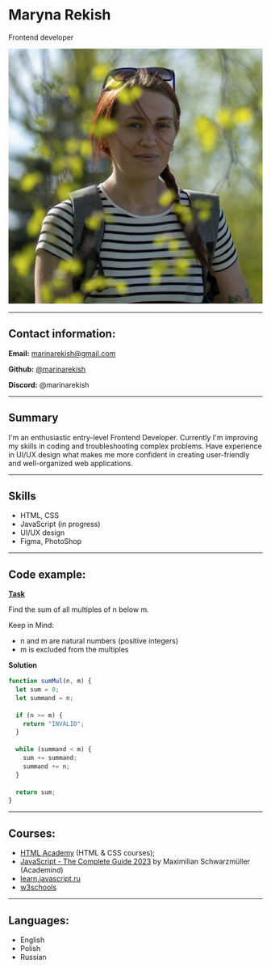 # Maryna Rekish

Frontend developer

![CV image](./CVimg.jpg "CVimg")

---

## Contact information:

**Email:** [marinarekish@gmail.com](mailto:marinarekish@gmail.com)

**Github:** [@marinarekish](https://github.com/marinarekish)

**Discord:** @marinarekish

---

## Summary

I'm an enthusiastic entry-level Frontend Developer.
Currently I'm improving my skills in coding and troubleshooting complex problems.
Have experience in UI/UX design what makes me more confident in creating user-friendly and well-organized web applications.

---

## Skills

- HTML, CSS
- JavaScript (in progress)
- UI/UX design
- Figma, PhotoShop

---

## Code example:

[**Task**](https://www.codewars.com/kata/57241e0f440cd279b5000829)

Find the sum of all multiples of n below m.

Keep in Mind:

- n and m are natural numbers (positive integers)
- m is excluded from the multiples

**Solution**

```js
function sumMul(n, m) {
  let sum = 0;
  let summand = n;

  if (n >= m) {
    return "INVALID";
  }

  while (summand < m) {
    sum += summand;
    summand += n;
  }

  return sum;
}
```

---

## Courses:

- [HTML Academy](https://htmlacademy.ru) (HTML & CSS courses);
- [JavaScript - The Complete Guide 2023](https://www.udemy.com/course/javascript-the-complete-guide-2020-beginner-advanced/) by Maximilian Schwarzmüller (Academind)
- [learn.javascript.ru](https://learn.javascript.ru/)
- [w3schools](https://www.w3schools.com/)

---

## Languages:

- English
- Polish
- Russian
